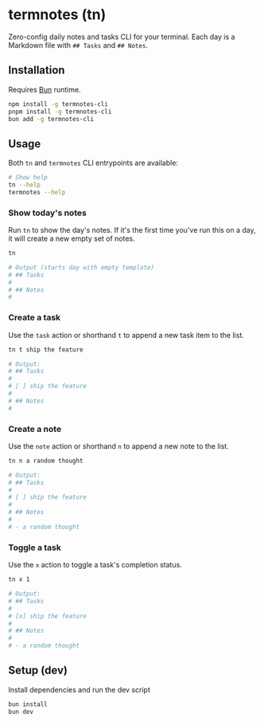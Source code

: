 # termnotes (tn)

Zero-config daily notes and tasks CLI for your terminal. Each day is a Markdown file with `## Tasks` and `## Notes`.

## Installation

Requires [Bun](https://bun.sh) runtime.

```bash
npm install -g termnotes-cli
pnpm install -g termnotes-cli
bun add -g termnotes-cli
```

## Usage

Both `tn` and `termnotes` CLI entrypoints are available:

```bash
# Show help
tn --help
termnotes --help
```

### Show today's notes
Run `tn` to show the day's notes. If it's the first time you've run this on a day, it will create a new empty set of notes.
```bash
tn

# Output (starts day with empty template)
# ## Tasks
#
# ## Notes
#
```

### Create a task
Use the `task` action or shorthand `t` to append a new task item to the list.

```bash
tn t ship the feature

# Output:
# ## Tasks
# 
# [ ] ship the feature
#
# ## Notes
#
```

### Create a note
Use the `note` action or shorthand `n` to append a new note to the list.

```bash
tn n a random thought

# Output:
# ## Tasks
# 
# [ ] ship the feature
#
# ## Notes
#
# - a random thought
```

### Toggle a task
Use the `x` action to toggle a task's completion status.

```bash
tn x 1

# Output:
# ## Tasks
# 
# [x] ship the feature
#
# ## Notes
#
# - a random thought
```

## Setup (dev)

Install dependencies and run the dev script

```bash
bun install
bun dev
```
